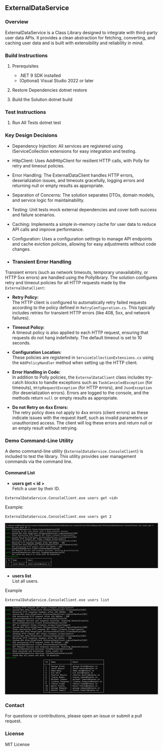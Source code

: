 ## ExternalDataService

### Overview


ExternalDataService is a Class Library designed to integrate with third-party user data APIs. It provides a clean abstraction for fetching, converting, and caching user data and is built with extensibility and reliability in mind.

### Build Instructions


1. Prerequisites
   - .NET 9 SDK installed
   - (Optional) Visual Studio 2022 or later

2. Restore Dependencies
   dotnet restore

3. Build the Solution
   dotnet build

### Test Instructions


1. Run All Tests
   dotnet test

### Key Design Decisions


- Dependency Injection: All services are registered using IServiceCollection extensions for easy integration and testing.

- HttpClient: Uses AddHttpClient for resilient HTTP calls, with Polly for retry and timeout policies.

- Error Handling: The ExternalDataClient handles HTTP errors, deserialization issues, and timeouts gracefully, logging errors and returning null or empty results as appropriate.

- Separation of Concerns: The solution separates DTOs, domain models, and service logic for maintainability.

- Testing: Unit tests mock external dependencies and cover both success and failure scenarios.

- Caching: Implements a simple in-memory cache for user data to reduce API calls and improve performance.

- Configuration: Uses a configuration settings to manage API endpoints and cache eviction policies, allowing for easy adjustments without code changes.


- ### Transient Error Handling

Transient errors (such as network timeouts, temporary unavailability, or HTTP 5xx errors) are handled using the Pollylibrary. The solution configures retry and timeout policies for all HTTP requests made by the `ExternalDataClient`:

- **Retry Policy:**  
  The HTTP client is configured to automatically retry failed requests according to the policy defined in `RetryConfiguration.cs`. This typically includes retries for transient HTTP errors (like 408, 5xx, and network failures).

- **Timeout Policy:**  
  A timeout policy is also applied to each HTTP request, ensuring that requests do not hang indefinitely. The default timeout is set to 10 seconds.

- **Configuration Location:**  
  These policies are registered in `ServiceCollectionExtensions.cs` using the `AddPolicyHandler` method when setting up the HTTP client.

- **Error Handling in Code:**  
  In addition to Polly policies, the `ExternalDataClient` class includes try-catch blocks to handle exceptions such as `TaskCanceledException` (for timeouts), `HttpRequestException` (for HTTP errors), and `JsonException` (for deserialization errors). Errors are logged to the console, and the methods return `null` or empty results as appropriate.

- **Do not Retry on 4xx Errors:**  
  The retry policy does not apply to 4xx errors (client errors) as these indicate issues with the request itself, such as invalid parameters or unauthorized access. The client will log these errors and return null or an empty result without retrying.
### Demo Command-Line Utility

A demo command-line utility (`ExternalDataService.ConsoleClient`) is included to test the library. This utility provides user management commands via the command line.

#### Command List

- **users get < id >**  
  Fetch a user by their ID.

 ```
 ExternalDataService.ConsoleClient.exe users get <id>
 ```

 Example:
 ```
 ExternalDataService.ConsoleClient.exe users get 2
  ```

  ![Get User Command Placeholder](images/getuser.png)


  - **users list**  
  List all users.

Example
```
ExternalDataService.ConsoleClient.exe users list
```

![List Users Command Placeholder](images/allusers.png)


### Contact


For questions or contributions, please open an issue or submit a pull request.

### License
MIT License